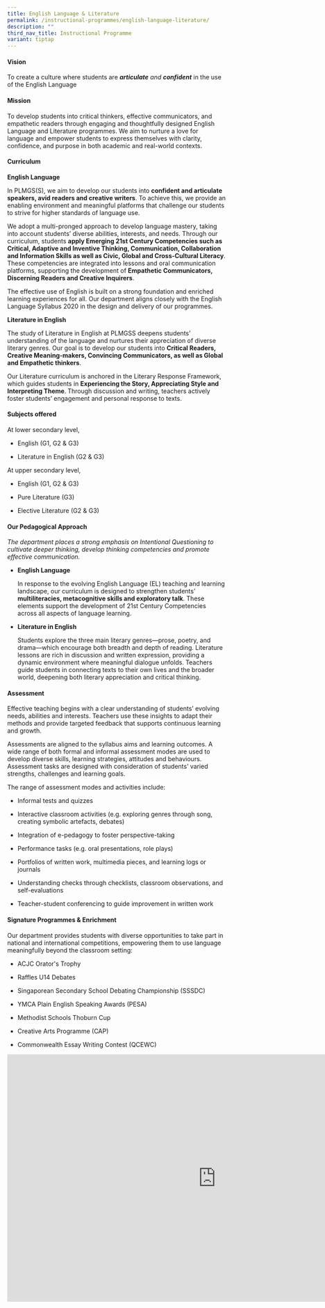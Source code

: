 ```yaml
---
title: English Language & Literature
permalink: /instructional-programmes/english-language-literature/
description: ""
third_nav_title: Instructional Programme
variant: tiptap
---
```

<h4><strong>Vision</strong></h4>
<p>To create a culture where students are <strong><em>articulate</em></strong><em> and </em><strong><em>confident</em></strong> in
the use of the English Language</p>
<h4><strong>Mission</strong></h4>
<p>To develop students into critical thinkers, effective communicators, and
empathetic readers through engaging and thoughtfully designed English Language
and Literature programmes. We aim to nurture a love for language and empower
students to express themselves with clarity, confidence, and purpose in
both academic and real-world contexts.</p>
<h4><strong>Curriculum</strong></h4>
<p><strong>English Language</strong>
</p>
<p>In PLMGS(S), we aim to develop our students into <strong>confident and articulate speakers, avid readers and creative writers</strong>.
To achieve this, we provide an enabling environment and meaningful platforms
that challenge our students to strive for higher standards of language
use.</p>
<p>We adopt a multi-pronged approach to develop language mastery, taking
into account students’ diverse abilities, interests, and needs. Through
our curriculum, students <strong>apply Emerging 21st Century Competencies such as Critical, Adaptive and Inventive Thinking, Communication, Collaboration and Information Skills as well as Civic, Global and Cross-Cultural Literacy</strong>.
These competencies are integrated into lessons and oral communication platforms,
supporting the development of <strong>Empathetic Communicators, Discerning Readers and Creative Inquirers</strong>.</p>
<p>The effective use of English is built on a strong foundation and enriched
learning experiences for all. Our department aligns closely with the English
Language Syllabus 2020 in the design and delivery of our programmes.</p>
<p><strong>Literature in English</strong>
</p>
<p>The study of Literature in English at PLMGSS deepens students’ understanding
of the language and nurtures their appreciation of diverse literary genres.
Our goal is to develop our students into <strong>Critical Readers, Creative Meaning-makers, Convincing Communicators, as well as Global and Empathetic thinkers</strong>.</p>
<p>Our Literature curriculum is anchored in the Literary Response Framework,
which guides students in <strong>Experiencing the Story, Appreciating Style and Interpreting Theme</strong>.<strong> </strong>Through
discussion and writing, teachers actively foster students’ engagement and
personal response to texts.</p>
<h4><strong>Subjects offered</strong></h4>
<p>At lower secondary level,</p>
<ul data-tight="true" class="tight">
<li>
<p>English (G1, G2 &amp; G3)</p>
</li>
<li>
<p>Literature in English (G2 &amp; G3)</p>
</li>
</ul>
<p>At upper secondary level,</p>
<ul data-tight="true" class="tight">
<li>
<p>English (G1, G2 &amp; G3)</p>
</li>
<li>
<p>Pure Literature (G3)</p>
</li>
<li>
<p>Elective Literature (G2 &amp; G3)</p>
</li>
</ul>
<h4><strong>Our Pedagogical Approach</strong></h4>
<p><em>The department places a strong emphasis on Intentional Questioning to cultivate deeper thinking, develop thinking competencies and promote effective communication.</em>
</p>
<ul data-tight="true" class="tight">
<li>
<p><strong>English Language</strong>
</p>
<p>In response to the evolving English Language (EL) teaching and learning
landscape, our curriculum is designed to strengthen students’ <strong>multiliteracies, metacognitive skills and exploratory talk</strong>.
These elements support the development of 21st Century Competencies across
all aspects of language learning.</p>
</li>
<li>
<p><strong>Literature in English</strong>
</p>
<p>Students explore the three main literary genres—prose, poetry, and drama—which
encourage both breadth and depth of reading. Literature lessons are rich
in discussion and written expression, providing a dynamic environment where
meaningful dialogue unfolds. Teachers guide students in connecting texts
to their own lives and the broader world, deepening both literary appreciation
and critical thinking.</p>
</li>
</ul>
<h4><strong>Assessment</strong></h4>
<p>Effective teaching begins with a clear understanding of students’ evolving
needs, abilities and interests. Teachers use these insights to adapt their
methods and provide targeted feedback that supports continuous learning
and growth.</p>
<p>Assessments are aligned to the syllabus aims and learning outcomes. A
wide range of both formal and informal assessment modes are used to develop
diverse skills, learning strategies, attitudes and behaviours. Assessment
tasks are designed with consideration of students’ varied strengths, challenges
and learning goals.</p>
<p>The range of assessment modes and activities include:</p>
<ul data-tight="true" class="tight">
<li>
<p>Informal tests and quizzes</p>
</li>
<li>
<p>Interactive classroom activities (e.g. exploring genres through song,
creating symbolic artefacts, debates)</p>
</li>
<li>
<p>Integration of e-pedagogy to foster perspective-taking</p>
</li>
<li>
<p>Performance tasks (e.g. oral presentations, role plays)</p>
</li>
<li>
<p>Portfolios of written work, multimedia pieces, and learning logs or journals</p>
</li>
<li>
<p>Understanding checks through checklists, classroom observations, and self-evaluations</p>
</li>
<li>
<p>Teacher-student conferencing to guide improvement in written work</p>
</li>
</ul>
<h4><strong>Signature Programmes &amp; Enrichment</strong></h4>
<p>Our department provides students with diverse opportunities to take part
in national and international competitions, empowering them to use language
meaningfully beyond the classroom setting:</p>
<ul data-tight="true" class="tight">
<li>
<p>ACJC Orator's Trophy</p>
</li>
<li>
<p>Raffles U14 Debates</p>
</li>
<li>
<p>Singaporean Secondary School Debating Championship (SSSDC)</p>
</li>
<li>
<p>YMCA Plain English Speaking Awards (PESA)</p>
</li>
<li>
<p>Methodist Schools Thoburn Cup</p>
</li>
<li>
<p>Creative Arts Programme (CAP)</p>
</li>
<li>
<p>Commonwealth Essay Writing Contest (QCEWC)</p>
</li>
</ul>
<div class="iframe-wrapper">
<iframe height="569" width="960" allowfullscreen="true" frameborder="0" src="https://docs.google.com/presentation/d/1N3xoefAatAzCCdpGkb_QpHdtURvq3r02MmN1NGAlTgs/embed?start=true&amp;loop=true&amp;delayms=3000"></iframe>
</div>
<p></p>